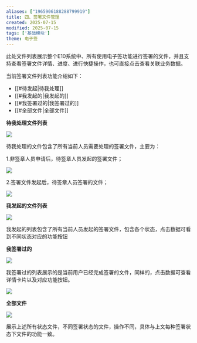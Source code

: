```yaml
---
aliases: ["1965906188288799919"]
title: 四、签署文件管理
created: 2025-07-15
modified: 2025-07-15
tags: ['基础模块']
theme: 电子签
---
```


此处文件列表展示整个E10系统中、所有使用电子签功能进行签署的文件，并且支持查看签署文件详情、进度、进行快捷操作，也可直接点击查看关联业务数据。

当前签署文件列表功能介绍如下：

- [[#待发起|待我处理]]
- [[#我发起的|我发起的]]
- [[#我签署过的|我签署过的]]
- [[#全部文件|全部文件]]

**待我处理文件列表**

**![](102172ac89bde8f1ad2a9666de7ea038.jpg)**

待我处理的文件包含了所有当前人员需要处理的签署文件，主要为：

1.非签章人员申请后，待签章人员发起的签署文件；

![](49a2dcaea80ce881c9ebd4f346ddf8c7.jpg)

2.签署文件发起后，待签章人员签署的文件；

![](08aaa6098ed9b860eb254fbf688ffc21.jpg)

**我发起的文件列表**

**![](ac80a268f617f5a4d4716c295388f042.jpg)**

我发起的列表包含了所有当前人员发起的签署文件，包含各个状态，点击数据可看到不同状态对应的功能按钮

**我签署过的**

![](a49b43b83a114213347e26e7b2baf4bc.jpg)

我签署过的列表展示的是当前用户已经完成签署的文件，同样的，点击数据可查看详情卡片以及对应功能按钮。

![](972b26debdde7fd64913ba59a8d95c42.jpg)

**全部文件**

![](af4312eb2d1a73f3b4d3d644ad5f6a6c.jpg)

展示上述所有状态文件，不同签署状态的文件，操作不同，具体与上文每种签署状态下文件的功能一致。